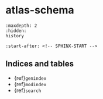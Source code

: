 # atlas-schema

```{toctree}
:maxdepth: 2
:hidden:
history
```

```{include} ../README.md
:start-after: <!-- SPHINX-START -->
```

## Indices and tables

- {ref}`genindex`
- {ref}`modindex`
- {ref}`search`
